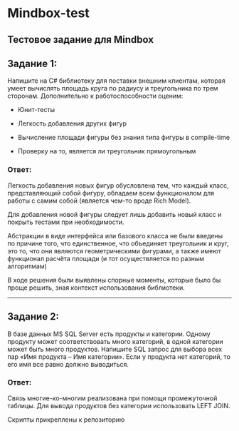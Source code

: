 # Mindbox-test

## Тестовое задание для Mindbox

## Задание 1:

Напишите на C# библиотеку для поставки внешним клиентам, которая умеет вычислять площадь круга по радиусу и треугольника по трем сторонам. Дополнительно к работоспособности оценим:

- Юнит-тесты

- Легкость добавления других фигур

- Вычисление площади фигуры без знания типа фигуры в compile-time

- Проверку на то, является ли треугольник прямоугольным
  

### Ответ:

Легкость добавления новых фигур обусловлена тем, что каждый класс, представляющий собой фигуру, обладаем всем функционалом для работы с самим собой (является чем-то вроде Rich Model).

Для добавления новой фигуры следует лишь добавить новый класс и покрыть тестами при необходимости.

Абстракции в виде интерфейса или базового класса не были введены по причине того, что единственное, что объединяет треугольник и круг, это то, что они являются геометрическими фигурами, а также имеют функционал расчёта площади (и тот осуществляется по разным алгоритмам)

В ходе решения были выявлены спорные моменты, которые было бы проще решить, зная контекст использования библиотеки.

---

## Задание 2:

В базе данных MS SQL Server есть продукты и категории. Одному продукту может соответствовать много категорий, в одной категории может быть много продуктов. Напишите SQL запрос для выбора всех пар «Имя продукта – Имя категории». Если у продукта нет категорий, то его имя все равно должно выводиться.

### Ответ:

Связь многие-ко-многим реализована при помощи промежуточной таблицы. Для вывода продуктов без категории использовать LEFT JOIN.

Скрипты прикреплены к репозиторию
